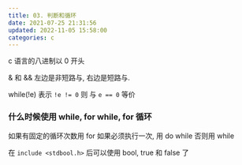 ```yaml
---
title: 03. 判断和循环
date: 2021-07-25 21:31:56
updated: 2022-11-05 15:58:00
categories: c
---
```


c 语言的八进制以 0 开头

& 和 && 左边是非短路与, 右边是短路与.

while(!e) 表示 `!e != 0` 则 与 `e == 0` 等价

### 什么时候使用 while, for while, for 循环

如果有固定的循环次数用 for
如果必须执行一次, 用 do while
否则用 while

在 `include <stdbool.h>` 后可以使用 bool, true 和 false 了
